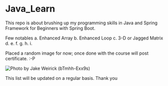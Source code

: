 # Java_Learn

This repo is about brushing up my programming skills in Java and Spring Framework for Beginners with Spring Boot.

Few notables
a. Enhanced Array
b. Enhanced Loop
c. 3-D or Jagged Matrix
d.
e.
f.
g.
h.
i.

Placed a random image for now; once done with the course will post certificate. :-P

![Photo by Jake Weirick (bTmhh-Exx9s)](https://github.com/Prashant-b97/Java_-Learn/assets/98794599/15aae16d-cd36-4995-ae1e-5e56f0cc1986)


This list will be updated on a regular basis. 
Thank you
